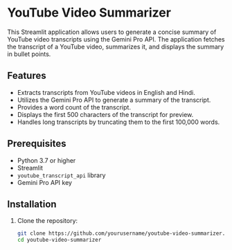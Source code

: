# YouTube Video Summarizer

This Streamlit application allows users to generate a concise summary of YouTube video transcripts using the Gemini Pro API. The application fetches the transcript of a YouTube video, summarizes it, and displays the summary in bullet points.

## Features

- Extracts transcripts from YouTube videos in English and Hindi.
- Utilizes the Gemini Pro API to generate a summary of the transcript.
- Provides a word count of the transcript.
- Displays the first 500 characters of the transcript for preview.
- Handles long transcripts by truncating them to the first 100,000 words.

## Prerequisites

- Python 3.7 or higher
- Streamlit
- `youtube_transcript_api` library
- Gemini Pro API key

## Installation

1. Clone the repository:

   ```bash
   git clone https://github.com/yourusername/youtube-video-summarizer.git
   cd youtube-video-summarizer
